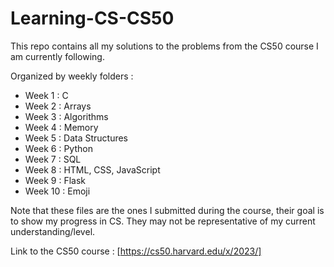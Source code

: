 # Learning-CS-CS50

This repo contains all my solutions to the problems from the CS50 course I am currently following. 

Organized by weekly folders :
- Week 1 : C
- Week 2 : Arrays
- Week 3 : Algorithms
- Week 4 : Memory
- Week 5 : Data Structures
- Week 6 : Python
- Week 7 : SQL
- Week 8 : HTML, CSS, JavaScript
- Week 9 : Flask
- Week 10 : Emoji

Note that these files are the ones I submitted during the course, their goal is to show my progress in CS. They may not be representative of my current understanding/level. 

Link to the CS50 course : [https://cs50.harvard.edu/x/2023/]
